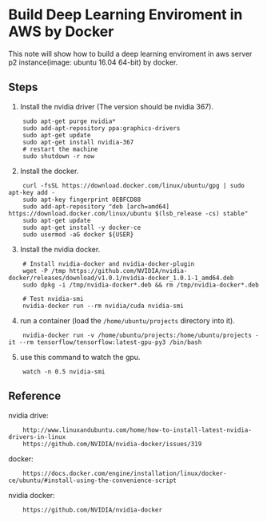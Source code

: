 # Build Deep Learning Enviroment in AWS by Docker 
This note will show how to build a deep learning enviroment in aws server p2 instance(image: ubuntu 16.04 64-bit) by docker.

## Steps
1. Install the nvidia driver (The version should be nvidia 367).
```
    sudo apt-get purge nvidia*
    sudo add-apt-repository ppa:graphics-drivers
    sudo apt-get update
    sudo apt-get install nvidia-367
    # restart the machine
    sudo shutdown -r now
```
2. Install the docker.
```
    curl -fsSL https://download.docker.com/linux/ubuntu/gpg | sudo apt-key add -
    sudo apt-key fingerprint 0EBFCD88
    sudo add-apt-repository "deb [arch=amd64] https://download.docker.com/linux/ubuntu $(lsb_release -cs) stable"
    sudo apt-get update
    sudo apt-get install -y docker-ce
    sudo usermod -aG docker ${USER}
```
3. Install the nvidia docker.
```
    # Install nvidia-docker and nvidia-docker-plugin
    wget -P /tmp https://github.com/NVIDIA/nvidia-docker/releases/download/v1.0.1/nvidia-docker_1.0.1-1_amd64.deb
    sudo dpkg -i /tmp/nvidia-docker*.deb && rm /tmp/nvidia-docker*.deb

    # Test nvidia-smi
    nvidia-docker run --rm nvidia/cuda nvidia-smi
```
4. run a container (load the `/home/ubuntu/projects` directory into it).
```
    nvidia-docker run -v /home/ubuntu/projects:/home/ubuntu/projects -it --rm tensorflow/tensorflow:latest-gpu-py3 /bin/bash
```
5. use this command to watch the gpu.
```
    watch -n 0.5 nvidia-smi
```


## Reference
nvidia drive:
```
    http://www.linuxandubuntu.com/home/how-to-install-latest-nvidia-drivers-in-linux
    https://github.com/NVIDIA/nvidia-docker/issues/319
```

docker:
```
    https://docs.docker.com/engine/installation/linux/docker-ce/ubuntu/#install-using-the-convenience-script
```

nvidia docker:
```
    https://github.com/NVIDIA/nvidia-docker
```

